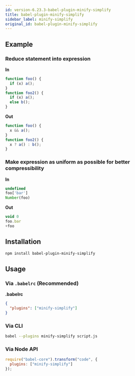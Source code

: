 ```yaml
---
id: version-6.23.3-babel-plugin-minify-simplify
title: babel-plugin-minify-simplify
sidebar_label: minify-simplify
original_id: babel-plugin-minify-simplify
---
```


## Example

### Reduce statement into expression

**In**

```js
function foo() {
  if (x) a();
}
function foo2() {
  if (x) a();
  else b();
}
```

**Out**

```js
function foo() {
  x && a();
}
function foo2() {
  x ? a() : b();
}
```

### Make expression as uniform as possible for better compressibility

**In**

```js
undefined
foo['bar']
Number(foo)
```

**Out**

```js
void 0
foo.bar
+foo
```


## Installation

```sh
npm install babel-plugin-minify-simplify
```

## Usage

### Via `.babelrc` (Recommended)

**.babelrc**

```json
{
  "plugins": ["minify-simplify"]
}
```

### Via CLI

```sh
babel --plugins minify-simplify script.js
```

### Via Node API

```javascript
require("babel-core").transform("code", {
  plugins: ["minify-simplify"]
});
```

